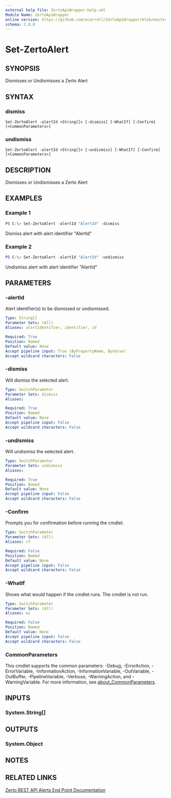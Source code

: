 ```yaml
---
external help file: ZertoApiWrapper-help.xml
Module Name: ZertoApiWrapper
online version: https://github.com/wcarroll/ZertoApiWrapper/blob/master/docs/Set-ZertoAlert.md
schema: 2.0.0
---
```


# Set-ZertoAlert

## SYNOPSIS
Dismisses or Undismisses a Zerto Alert

## SYNTAX

### dismiss
```
Set-ZertoAlert -alertId <String[]> [-dismiss] [-WhatIf] [-Confirm] [<CommonParameters>]
```

### undismiss
```
Set-ZertoAlert -alertId <String[]> [-undismiss] [-WhatIf] [-Confirm] [<CommonParameters>]
```

## DESCRIPTION
Dismisses or Undismisses a Zerto Alert

## EXAMPLES

### Example 1
```powershell
PS C:\> Set-ZertoAlert -alertId "AlertId" -dismiss
```

Dismiss alert with alert identifier "AlertId"

### Example 2
```powershell
PS C:\> Set-ZertoAlert -alertId "AlertId" -undismiss
```

Undismiss alert with alert identifier "AlertId"

## PARAMETERS

### -alertId
Alert identifier(s) to be dismissed or undismissed.

```yaml
Type: String[]
Parameter Sets: (All)
Aliases: alertIdentifier, identifier, id

Required: True
Position: Named
Default value: None
Accept pipeline input: True (ByPropertyName, ByValue)
Accept wildcard characters: False
```

### -dismiss
Will dismiss the selected alert.

```yaml
Type: SwitchParameter
Parameter Sets: dismiss
Aliases:

Required: True
Position: Named
Default value: None
Accept pipeline input: False
Accept wildcard characters: False
```

### -undismiss
Will undismiss the selected alert.

```yaml
Type: SwitchParameter
Parameter Sets: undismiss
Aliases:

Required: True
Position: Named
Default value: None
Accept pipeline input: False
Accept wildcard characters: False
```

### -Confirm
Prompts you for confirmation before running the cmdlet.

```yaml
Type: SwitchParameter
Parameter Sets: (All)
Aliases: cf

Required: False
Position: Named
Default value: None
Accept pipeline input: False
Accept wildcard characters: False
```

### -WhatIf
Shows what would happen if the cmdlet runs.
The cmdlet is not run.

```yaml
Type: SwitchParameter
Parameter Sets: (All)
Aliases: wi

Required: False
Position: Named
Default value: None
Accept pipeline input: False
Accept wildcard characters: False
```

### CommonParameters
This cmdlet supports the common parameters: -Debug, -ErrorAction, -ErrorVariable, -InformationAction, -InformationVariable, -OutVariable, -OutBuffer, -PipelineVariable, -Verbose, -WarningAction, and -WarningVariable. For more information, see [about_CommonParameters](http://go.microsoft.com/fwlink/?LinkID=113216).

## INPUTS

### System.String[]
## OUTPUTS

### System.Object
## NOTES

## RELATED LINKS

[Zerto REST API Alerts End Point Documentation](http://s3.amazonaws.com/zertodownload_docs/Latest/Zerto%20Virtual%20Replication%20Zerto%20Virtual%20Manager%20%28ZVM%29%20-%20vSphere%20Online%20Help/index.html#page/RestfulAPIs%2FStatusAPIs.5.009.html%23)
